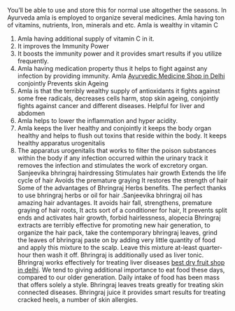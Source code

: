 You’ll be able to use and store this for normal use altogether the seasons. In Ayurveda amla is employed to organize several medicines. Amla having ton of vitamins, nutrients, Iron, minerals and etc.
Amla is wealthy in vitamin C
1.	Amla having additional supply of vitamin C in it.
2.	It improves the Immunity Power
3.	It boosts the immunity power and it provides smart results if you utilize frequently.
4.	Amla having medication property thus it helps to fight against any infection by providing immunity.
Amla <a href="http://www.bhagtadihatti.com/product.php">Ayurvedic Medicine Shop in Delhi</a> conjointly Prevents skin Ageing
1.	Amla is that the terribly wealthy supply of antioxidants it fights against some free radicals, decreases cells harm, stop skin ageing, conjointly fights against cancer and different diseases.
Helpful for liver and abdomen
2.	Amla helps to lower the inflammation and hyper acidity.
3.	Amla keeps the liver healthy and conjointly it keeps the body organ healthy and helps to flush out toxins that reside within the body.
It keeps healthy apparatus urogenitalis 
1.	The apparatus urogenitalis that works to filter the poison substances within the body if any infection occurred within the urinary track it removes the infection and stimulates the work of excretory organ.
Sanjeevika bhringraj hairdressing
Stimulates hair growth
 Extends the life cycle of hair
Avoids the premature graying
It restores the strength of hair
Some of the advantages of Bhringraj Herbs benefits.
The perfect thanks to use bhringraj herbs or oil for hair .Sanjeevika bhringraj oil has amazing hair advantages. It avoids hair fall, strengthens, premature graying of hair roots, It acts sort of a conditioner for hair, It prevents split ends and activates hair growth, forbid hairlessness, alopecia
Bhringraj extracts are terribly effective for promoting new hair generation, to organize the hair pack, take the contemporary bhringraj leaves, grind the leaves of bhringraj paste on by adding very little quantity of food and apply this mixture to the scalp. Leave this mixture at-least quarter-hour then wash it off.
Bhringraj is additionally used as liver tonic. Bhringraj works effectively for treating liver diseases <a href="http://www.bhagtadihatti.com/dry.php">best dry fruit shop in delhi</a>. We tend to giving additional importance to eat food these days, compared to our older generation. Daily intake of food has been mass that offers solely a style.
 Bhringraj leaves treats greatly for treating skin connected diseases. Bhringraj juice it provides smart results for treating cracked heels, a number of skin allergies.

